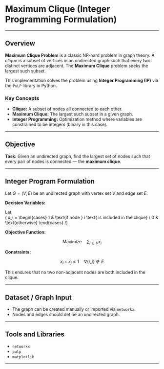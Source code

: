 # Maximum Clique (Integer Programming Formulation)

---

## Overview

**Maximum Clique Problem** is a classic NP-hard problem in graph theory. A *clique* is a subset of vertices in an undirected graph such that every two distinct vertices are adjacent. The **Maximum Clique** problem seeks the largest such subset.

This implementation solves the problem using **Integer Programming (IP)** via the `PuLP` library in Python.

### Key Concepts

- **Clique:** A subset of nodes all connected to each other.
- **Maximum Clique:** The largest such subset in a given graph.
- **Integer Programming:** Optimization method where variables are constrained to be integers (binary in this case).

---

## Objective

**Task:** Given an undirected graph, find the largest set of nodes such that every pair of nodes is connected — the **maximum clique**.

---

## Integer Program Formulation

Let $G = (V, E)$ be an undirected graph with vertex set $V$ and edge set $E$.

**Decision Variables:**

Let  
\(
x_i = \begin{cases} 
1 & \text{if node } i \text{ is included in the clique} \\
0 & \text{otherwise}
\end{cases}
/)

**Objective Function:**

$$
\text{Maximize} \quad \sum_{i \in V} x_i
$$

**Constraints:**

$$
x_i + x_j \leq 1 \quad \forall \{i, j\} \notin E
$$

This ensures that no two non-adjacent nodes are both included in the clique.

---

## Dataset / Graph Input

- The graph can be created manually or imported via `networkx`.
- Nodes and edges should define an undirected graph.

---

## Tools and Libraries

- `networkx`  
- `pulp`  
- `matplotlib`  

---
